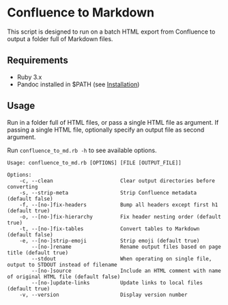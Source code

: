 # Confluence to Markdown

This script is designed to run on a batch HTML export from Confluence to output a folder full of Markdown files.

## Requirements

- Ruby 3.x
- Pandoc installed in $PATH (see [Installation](https://pandoc.org/installing.html))

## Usage

Run in a folder full of HTML files, or pass a single HTML file as argument.
If passing a single HTML file, optionally specify an output file as second argument.

Run `confluence_to_md.rb -h` to see available options.

```console
Usage: confluence_to_md.rb [OPTIONS] [FILE [OUTPUT_FILE]]

Options:
    -c, --clean                      Clear output directories before converting
    -s, --strip-meta                 Strip Confluence metadata (default false)
    -f, --[no-]fix-headers           Bump all headers except first h1 (default true)
    -o, --[no-]fix-hierarchy         Fix header nesting order (default true)
    -t, --[no-]fix-tables            Convert tables to Markdown (default false)
    -e, --[no-]strip-emoji           Strip emoji (default true)
        --[no-]rename                Rename output files based on page title (default true)
        --stdout                     When operating on single file, output to STDOUT instead of filename
        --[no-]source                Include an HTML comment with name of original HTML file (default false)
        --[no-]update-links          Update links to local files (default true)
    -v, --version                    Display version number
```
